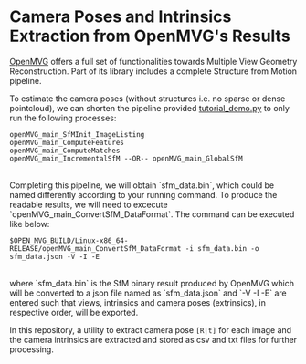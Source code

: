 # Camera Poses and Intrinsics Extraction from OpenMVG's Results

[OpenMVG](https://github.com/openMVG/openMVG) offers a full set of functionalities towards Multiple View Geometry Reconstruction. Part of its library includes a complete Structure from Motion pipeline.<br>

To estimate the camera poses (without structures i.e. no sparse or dense pointcloud), we can shorten the pipeline provided [tutorial_demo.py](https://github.com/openMVG/openMVG/blob/master/src/software/SfM/tutorial_demo.py.in) to only run the following processes: <br>

```
openMVG_main_SfMInit_ImageListing
openMVG_main_ComputeFeatures
openMVG_main_ComputeMatches
openMVG_main_IncrementalSfM --OR-- openMVG_main_GlobalSfM
```
<br>
Completing this pipeline, we will obtain `sfm_data.bin`, which could be named differently according to your running command. To produce the readable results, we will need to excecute `openMVG_main_ConvertSfM_DataFormat`. The command can be executed like below:<br>

```
$OPEN_MVG_BUILD/Linux-x86_64-RELEASE/openMVG_main_ConvertSfM_DataFormat -i sfm_data.bin -o sfm_data.json -V -I -E
```
<br>
where `sfm_data.bin` is the SfM binary result produced by OpenMVG which will be converted to a json file named as `sfm_data.json` and `-V -I -E` are entered such that views, intrinsics and camera poses (extrinsics), in respective order, will be exported. <br>

In this repository, a utility to extract camera pose `[R|t]` for each image and the camera intrinsics are extracted and stored as csv and txt files for further processing.<br>
